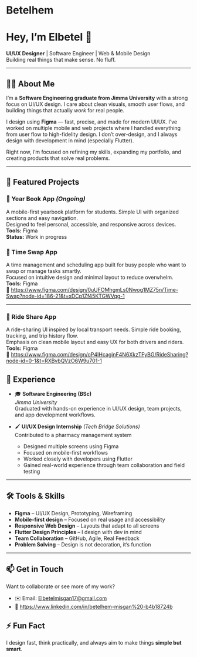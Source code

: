 # Betelhem
# Hey, I’m Elbetel 👋  
**UI/UX Designer** | Software Engineer | Web & Mobile Design  
Building real things that make sense. No fluff.

---

## 👩‍💻 About Me

I’m a **Software Engineering graduate from Jimma University** with a strong focus on UI/UX design. I care about clean visuals, smooth user flows, and building things that actually *work* for real people.

I design using **Figma** — fast, precise, and made for modern UI/UX. I’ve worked on multiple mobile and web projects where I handled everything from user flow to high-fidelity design. I don’t over-design, and I always design with development in mind (especially Flutter).

Right now, I’m focused on refining my skills, expanding my portfolio, and creating products that solve real problems.

---

## 🚀 Featured Projects

### 📘 Year Book App *(Ongoing)*
A mobile-first yearbook platform for students. Simple UI with organized sections and easy navigation.  
Designed to feel personal, accessible, and responsive across devices.  
**Tools:** Figma  
**Status:** Work in progress  


### 🔄 Time Swap App  
A time management and scheduling app built for busy people who want to swap or manage tasks smartly.  
Focused on intuitive design and minimal layout to reduce overwhelm.  
**Tools:** Figma  
🔗 https://www.figma.com/design/0uUFOMhgmLs0Nwog1MZ75n/Time-Swap?node-id=186-21&t=xDCp1Zf45KTGWVqg-1

---

### 🚗 Ride Share App  
A ride-sharing UI inspired by local transport needs. Simple ride booking, tracking, and trip history flow.  
Emphasis on clean mobile layout and easy UX for both drivers and riders.  
**Tools:** Figma  
🔗 https://www.figma.com/design/oP4IHcaginF4N6XkzTFyBG/RideSharing?node-id=0-1&t=RXBvbQVzO6W9u701-1



## 💼 Experience

- 🎓 **Software Engineering (BSc)**  
  *Jimma University*  
  Graduated with hands-on experience in UI/UX design, team projects, and app development workflows.

- 🖌️ **UI/UX Design Internship** *(Tech Bridge Solutions)*  
  Contributed to a pharmacy management system  
  - Designed multiple screens using Figma  
  - Focused on mobile-first workflows  
  - Worked closely with developers using Flutter  
  - Gained real-world experience through team collaboration and field testing

---

## 🛠️ Tools & Skills

- **Figma** – UI/UX Design, Prototyping, Wireframing  
- **Mobile-first design** – Focused on real usage and accessibility  
- **Responsive Web Design** – Layouts that adapt to all screens  
- **Flutter Design Principles** – I design with dev in mind  
- **Team Collaboration** – GitHub, Agile, Real Feedback  
- **Problem Solving** – Design is not decoration, it’s function

---

## 📫 Get in Touch

Want to collaborate or see more of my work?

- ✉️ Email: Elbetelmisgan17@gmail.com 
- 🔗 https://www.linkedin.com/in/betelhem-misgan%20-b4b18724b


## ⚡ Fun Fact  
I design fast, think practically, and always aim to make things **simple but smart**.

